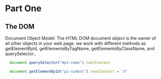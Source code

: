 # Part One
 ## The DOM
Document Object Model: The HTML DOM document object is the owner of all other objects in your web page.
we work with different methods as getElementById, getElementsByTagName, getElementsByClassName, and querySelector..
```javascript
  document.querySelector("#p1-name").textContect
```
```javascript
  document.getElementById("p2-symbol").textContect = 'X'
```
